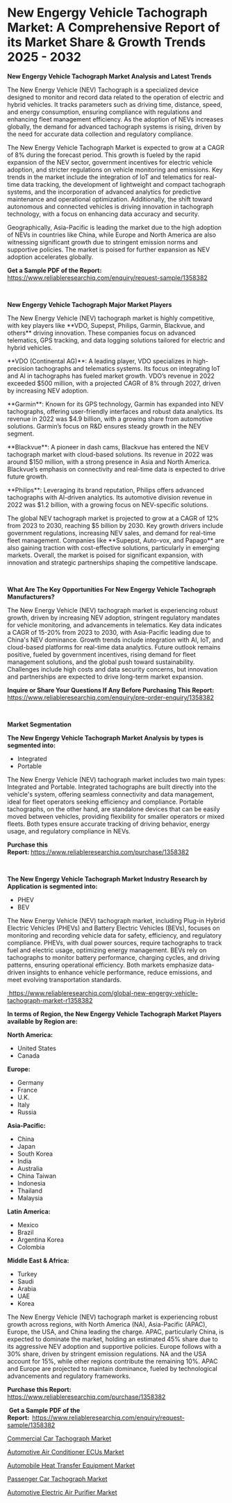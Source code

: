<p><h1>New Engergy Vehicle Tachograph Market: A Comprehensive Report of its Market Share & Growth Trends 2025 - 2032</h1></p><p><strong>New Engergy Vehicle Tachograph Market Analysis and Latest Trends</strong></p>
<p><p>The New Energy Vehicle (NEV) Tachograph is a specialized device designed to monitor and record data related to the operation of electric and hybrid vehicles. It tracks parameters such as driving time, distance, speed, and energy consumption, ensuring compliance with regulations and enhancing fleet management efficiency. As the adoption of NEVs increases globally, the demand for advanced tachograph systems is rising, driven by the need for accurate data collection and regulatory compliance.</p><p>The New Energy Vehicle Tachograph Market is expected to grow at a CAGR of 8% during the forecast period. This growth is fueled by the rapid expansion of the NEV sector, government incentives for electric vehicle adoption, and stricter regulations on vehicle monitoring and emissions. Key trends in the market include the integration of IoT and telematics for real-time data tracking, the development of lightweight and compact tachograph systems, and the incorporation of advanced analytics for predictive maintenance and operational optimization. Additionally, the shift toward autonomous and connected vehicles is driving innovation in tachograph technology, with a focus on enhancing data accuracy and security.</p><p>Geographically, Asia-Pacific is leading the market due to the high adoption of NEVs in countries like China, while Europe and North America are also witnessing significant growth due to stringent emission norms and supportive policies. The market is poised for further expansion as NEV adoption accelerates globally.</p></p>
<p><strong>Get a Sample PDF of the Report:&nbsp;</strong> <a href="https://www.reliableresearchiq.com/enquiry/request-sample/1358382?utm_campaign=1159&utm_medium=2&utm_source=Github&utm_content=ia&utm_term=23012025&utm_id=new-engergy-vehicle-tachograph">https://www.reliableresearchiq.com/enquiry/request-sample/1358382</a></p>
<p>&nbsp;</p>
<p><strong>New Engergy Vehicle Tachograph Major Market Players</strong></p>
<p><p>The New Energy Vehicle (NEV) tachograph market is highly competitive, with key players like **VDO, Supepst, Philips, Garmin, Blackvue, and others** driving innovation. These companies focus on advanced telematics, GPS tracking, and data logging solutions tailored for electric and hybrid vehicles.</p><p>**VDO (Continental AG)**: A leading player, VDO specializes in high-precision tachographs and telematics systems. Its focus on integrating IoT and AI in tachographs has fueled market growth. VDO’s revenue in 2022 exceeded $500 million, with a projected CAGR of 8% through 2027, driven by increasing NEV adoption.</p><p>**Garmin**: Known for its GPS technology, Garmin has expanded into NEV tachographs, offering user-friendly interfaces and robust data analytics. Its revenue in 2022 was $4.9 billion, with a growing share from automotive solutions. Garmin’s focus on R&D ensures steady growth in the NEV segment.</p><p>**Blackvue**: A pioneer in dash cams, Blackvue has entered the NEV tachograph market with cloud-based solutions. Its revenue in 2022 was around $150 million, with a strong presence in Asia and North America. Blackvue’s emphasis on connectivity and real-time data is expected to drive future growth.</p><p>**Philips**: Leveraging its brand reputation, Philips offers advanced tachographs with AI-driven analytics. Its automotive division revenue in 2022 was $1.2 billion, with a growing focus on NEV-specific solutions.</p><p>The global NEV tachograph market is projected to grow at a CAGR of 12% from 2023 to 2030, reaching $5 billion by 2030. Key growth drivers include government regulations, increasing NEV sales, and demand for real-time fleet management. Companies like **Supepst, Auto-vox, and Papago** are also gaining traction with cost-effective solutions, particularly in emerging markets. Overall, the market is poised for significant expansion, with innovation and strategic partnerships shaping the competitive landscape.</p></p>
<p>&nbsp;</p>
<p><strong>What Are The Key Opportunities For New Engergy Vehicle Tachograph Manufacturers?</strong></p>
<p><p>The New Energy Vehicle (NEV) tachograph market is experiencing robust growth, driven by increasing NEV adoption, stringent regulatory mandates for vehicle monitoring, and advancements in telematics. Key data indicates a CAGR of 15-20% from 2023 to 2030, with Asia-Pacific leading due to China's NEV dominance. Growth trends include integration with AI, IoT, and cloud-based platforms for real-time data analytics. Future outlook remains positive, fueled by government incentives, rising demand for fleet management solutions, and the global push toward sustainability. Challenges include high costs and data security concerns, but innovation and partnerships are expected to drive long-term market expansion.</p></p>
<p><strong>Inquire or Share Your Questions If Any Before Purchasing This Report:</strong> <a href="https://www.reliableresearchiq.com/enquiry/pre-order-enquiry/1358382?utm_campaign=1159&utm_medium=2&utm_source=Github&utm_content=ia&utm_term=23012025&utm_id=new-engergy-vehicle-tachograph">https://www.reliableresearchiq.com/enquiry/pre-order-enquiry/1358382</a></p>
<p>&nbsp;</p>
<p><strong>Market Segmentation</strong></p>
<p><strong>The New Engergy Vehicle Tachograph Market Analysis by types is segmented into:</strong></p>
<p><ul><li>Integrated</li><li>Portable</li></ul></p>
<p><p>The New Energy Vehicle (NEV) tachograph market includes two main types: Integrated and Portable. Integrated tachographs are built directly into the vehicle's system, offering seamless connectivity and data management, ideal for fleet operators seeking efficiency and compliance. Portable tachographs, on the other hand, are standalone devices that can be easily moved between vehicles, providing flexibility for smaller operators or mixed fleets. Both types ensure accurate tracking of driving behavior, energy usage, and regulatory compliance in NEVs.</p></p>
<p><strong>Purchase this Report:&nbsp;</strong><a href="https://www.reliableresearchiq.com/purchase/1358382?utm_campaign=1159&utm_medium=2&utm_source=Github&utm_content=ia&utm_term=23012025&utm_id=new-engergy-vehicle-tachograph">https://www.reliableresearchiq.com/purchase/1358382</a></p>
<p>&nbsp;</p>
<p><strong>The New Engergy Vehicle Tachograph Market Industry Research by Application is segmented into:</strong></p>
<p><ul><li>PHEV</li><li>BEV</li></ul></p>
<p><p>The New Energy Vehicle (NEV) tachograph market, including Plug-in Hybrid Electric Vehicles (PHEVs) and Battery Electric Vehicles (BEVs), focuses on monitoring and recording vehicle data for safety, efficiency, and regulatory compliance. PHEVs, with dual power sources, require tachographs to track fuel and electric usage, optimizing energy management. BEVs rely on tachographs to monitor battery performance, charging cycles, and driving patterns, ensuring operational efficiency. Both markets emphasize data-driven insights to enhance vehicle performance, reduce emissions, and meet evolving transportation standards.</p></p>
<p><a href="https://www.reliableresearchiq.com/global-new-engergy-vehicle-tachograph-market-r1358382?utm_campaign=1159&utm_medium=2&utm_source=Github&utm_content=ia&utm_term=23012025&utm_id=new-engergy-vehicle-tachograph">&nbsp;https://www.reliableresearchiq.com/global-new-engergy-vehicle-tachograph-market-r1358382</a></p>
<p><strong>In terms of Region, the New Engergy Vehicle Tachograph Market Players available by Region are:</strong></p>
<p>
    <p> <strong> North America: </strong>
        <ul>
            <li>United States</li>
            <li>Canada</li>
        </ul>
        </p> 
    <p> <strong> Europe: </strong>
        <ul>
            <li>Germany</li>
            <li>France</li>
            <li>U.K.</li>
            <li>Italy</li>
            <li>Russia</li>
        </ul>
        </p> 
    <p> <strong> Asia-Pacific: </strong>
        <ul>
            <li>China</li>
            <li>Japan</li>
            <li>South Korea</li>
            <li>India</li>
            <li>Australia</li>
            <li>China Taiwan</li>
            <li>Indonesia</li>
            <li>Thailand</li>
            <li>Malaysia</li>
        </ul>
        </p> 
    <p> <strong> Latin America: </strong>
        <ul>
            <li>Mexico</li>
            <li>Brazil</li>
            <li>Argentina Korea</li>
            <li>Colombia</li>
        </ul>
        </p> 
    <p> <strong> Middle East & Africa: </strong>
        <ul>
            <li>Turkey</li>
            <li>Saudi</li>
            <li>Arabia</li>
            <li>UAE</li>
            <li>Korea</li>
        </ul>
    </p>
    </p>
<p><p>The New Energy Vehicle (NEV) tachograph market is experiencing robust growth across regions, with North America (NA), Asia-Pacific (APAC), Europe, the USA, and China leading the charge. APAC, particularly China, is expected to dominate the market, holding an estimated 45% share due to its aggressive NEV adoption and supportive policies. Europe follows with a 30% share, driven by stringent emission regulations. NA and the USA account for 15%, while other regions contribute the remaining 10%. APAC and Europe are projected to maintain dominance, fueled by technological advancements and regulatory frameworks.</p></p>
<p><strong>Purchase this Report: </strong><a href="https://www.reliableresearchiq.com/purchase/1358382?utm_campaign=1159&utm_medium=2&utm_source=Github&utm_content=ia&utm_term=23012025&utm_id=new-engergy-vehicle-tachograph">https://www.reliableresearchiq.com/purchase/1358382</a></p>
<p>&nbsp;<strong>Get a Sample PDF of the Report:&nbsp;&nbsp;</strong><a href="https://www.reliableresearchiq.com/enquiry/request-sample/1358382?utm_campaign=1159&utm_medium=2&utm_source=Github&utm_content=ia&utm_term=23012025&utm_id=new-engergy-vehicle-tachograph">https://www.reliableresearchiq.com/enquiry/request-sample/1358382</a></p>
<p><strong></strong></p>
<p><p><a href="https://github.com/lisaeichler20775/Market-Research-Report-List-1/blob/main/commercial-car-tachograph-market.md?utm_campaign=1159&utm_medium=2&utm_source=Github&utm_content=ia&utm_term=23012025&utm_id=new-engergy-vehicle-tachograph">Commercial Car Tachograph Market</a></p><p><a href="https://www.linkedin.com/pulse/billion-dollar-automotive-air-conditioner-ecus-market-industry-lmfne?utm_campaign=1159&utm_medium=2&utm_source=Github&utm_content=ia&utm_term=23012025&utm_id=new-engergy-vehicle-tachograph">Automotive Air Conditioner ECUs Market</a></p><p><a href="https://www.linkedin.com/pulse/data-global-automobile-heat-transfer-equipment-markets-0o3qf?utm_campaign=1159&utm_medium=2&utm_source=Github&utm_content=ia&utm_term=23012025&utm_id=new-engergy-vehicle-tachograph">Automobile Heat Transfer Equipment Market</a></p><p><a href="https://github.com/yankimber90yankim/Market-Research-Report-List-1/blob/main/passenger-car-tachograph-market.md?utm_campaign=1159&utm_medium=2&utm_source=Github&utm_content=ia&utm_term=23012025&utm_id=new-engergy-vehicle-tachograph">Passenger Car Tachograph Market</a></p><p><a href="https://www.linkedin.com/pulse/automotive-electric-air-purifier-market-size-revenue-analysis-eb7sc?utm_campaign=1159&utm_medium=2&utm_source=Github&utm_content=ia&utm_term=23012025&utm_id=new-engergy-vehicle-tachograph">Automotive Electric Air Purifier Market</a></p></p>